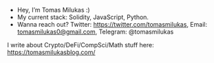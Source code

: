 - Hey, I’m Tomas Milukas :)
- My current stack: Solidity, JavaScript, Python.
- Wanna reach out? Twitter: https://twitter.com/tomasmilukas, Email: tomasmilukas0@gmail.com, Telegram: @tomasmilukas

I write about Crypto/DeFi/CompSci/Math stuff here: https://tomasmilukasblog.com/

<!---
tomasmilukas/tomasmilukas is a ✨ special ✨ repository because its `README.md` (this file) appears on your GitHub profile.
You can click the Preview link to take a look at your changes.
--->
